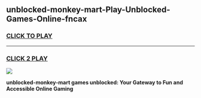 
## unblocked-monkey-mart-Play-Unblocked-Games-Online-fncax
<h3>
<a href="https://premium76.site?title=unblocked-monkey-mart&ref=25A">CLICK TO PLAY</a></h3>
<hr>

<h3>
<a href="https://premium76.site?title=unblocked-monkey-mart&ref=25A">CLICK 2 PLAY</a>
  
</h3>

<a href="https://premium76.site?title=unblocked-monkey-mart&ref=25A"><img src="https://clearcache.store/games.png"></a>


**unblocked-monkey-mart games unblocked: Your Gateway to Fun and Accessible Online Gaming**
